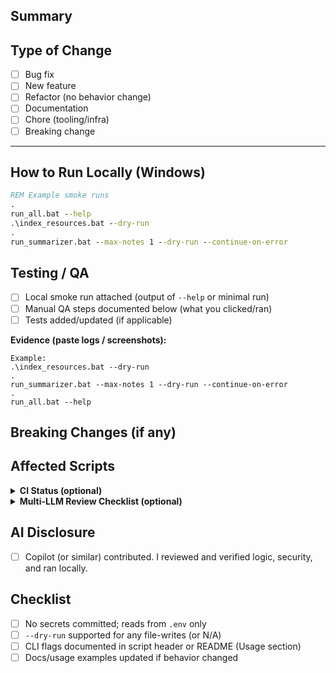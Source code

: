 ## Summary
<!-- What changed and why? 1-2 sentences. Link design docs if relevant. -->

## Type of Change
- [ ] Bug fix
- [ ] New feature
- [ ] Refactor (no behavior change)
- [ ] Documentation
- [ ] Chore (tooling/infra)
- [ ] Breaking change

---

<!-- ================================================ -->
<!-- 💻 FOR CODE CHANGES (feature/bug/refactor) -->
<!-- Delete this section if chore/docs/tooling only -->
<!-- ================================================ -->

## How to Run Locally (Windows)
<!-- Exact commands to test this change -->
```bat
REM Example smoke runs
.
run_all.bat --help
.\index_resources.bat --dry-run
.
run_summarizer.bat --max-notes 1 --dry-run --continue-on-error
```

## Testing / QA
- [ ] Local smoke run attached (output of `--help` or minimal run)
- [ ] Manual QA steps documented below (what you clicked/ran)
- [ ] Tests added/updated (if applicable)

**Evidence (paste logs / screenshots):**
```text
Example:
.\index_resources.bat --dry-run
.
run_summarizer.bat --max-notes 1 --dry-run --continue-on-error
.
run_all.bat --help
```

## Breaking Changes (if any)
<!-- Describe impact, migration steps, or explain why N/A -->

## Affected Scripts
<!-- List touched files: e.g., orchestrator_agent.py, training_pipeline.py, resource_indexer.py -->

<details>
<summary><strong>CI Status (optional)</strong></summary>

- [ ] GitHub Actions CI passing (if configured)
- Notes:

</details>

<details>
<summary><strong>Multi-LLM Review Checklist (optional)</strong></summary>

- [ ] Reviewed by ChatGPT: Approved
- [ ] Reviewed by ChatGPT: Changes Requested
- [ ] Reviewed by Claude: Approved
- [ ] Reviewed by Claude: Changes Requested
- [ ] Reviewed by [Other]: Approved
- [ ] Reviewed by [Other]: Changes Requested
- [ ] All LLM feedback addressed

</details>

## AI Disclosure
- [ ] Copilot (or similar) contributed. I reviewed and verified logic, security, and ran locally.

## Checklist
- [ ] No secrets committed; reads from `.env` only
- [ ] `--dry-run` supported for any file-writes (or N/A)
- [ ] CLI flags documented in script header or README (Usage section)
- [ ] Docs/usage examples updated if behavior changed
